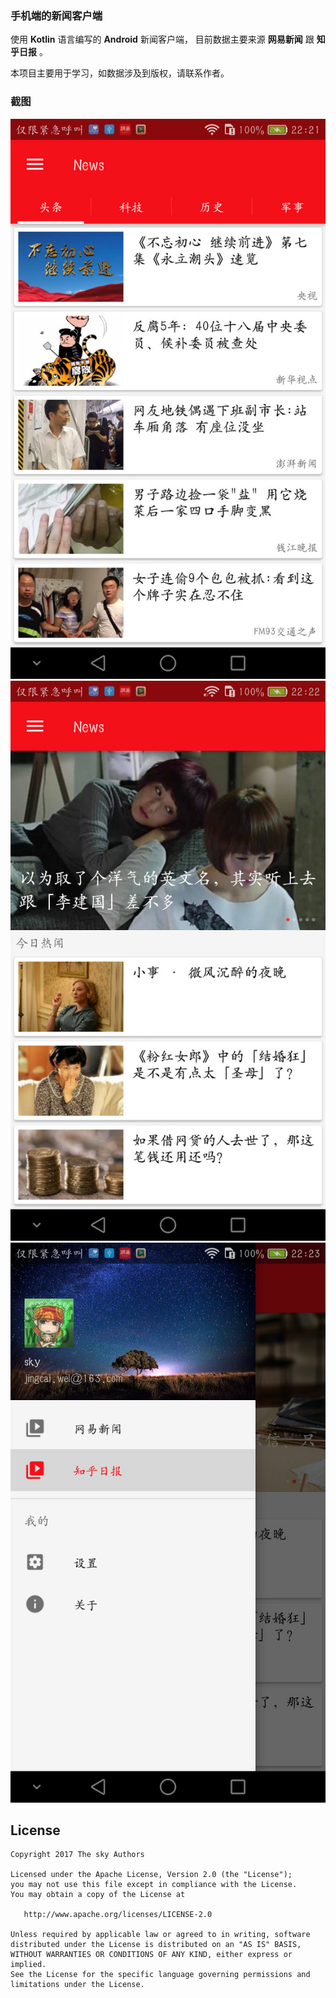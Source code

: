 ### 手机端的新闻客户端

使用 __Kotlin__ 语言编写的 __Android__ 新闻客户端，
目前数据主要来源 __网易新闻__ 跟 __知乎日报__ 。

本项目主要用于学习，如数据涉及到版权，请联系作者。

### 截图
![](screenshot/device-2017-10-11-222202.jpg)
![](screenshot/device-2017-10-11-222246.jpg)
![](screenshot/device-2017-10-11-222313.jpg)

## License

    Copyright 2017 The sky Authors

    Licensed under the Apache License, Version 2.0 (the "License");
    you may not use this file except in compliance with the License.
    You may obtain a copy of the License at

       http://www.apache.org/licenses/LICENSE-2.0

    Unless required by applicable law or agreed to in writing, software
    distributed under the License is distributed on an "AS IS" BASIS,
    WITHOUT WARRANTIES OR CONDITIONS OF ANY KIND, either express or implied.
    See the License for the specific language governing permissions and
    limitations under the License.